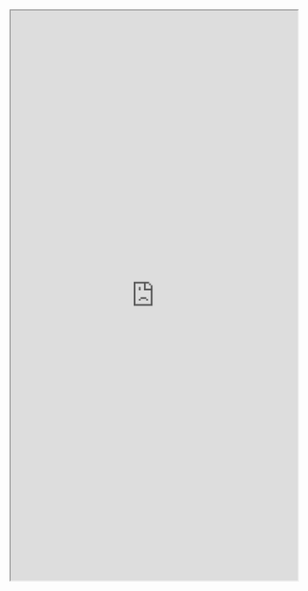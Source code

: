 <iframe 
src="https://coda.io/embed/jD38E5fJk_/#Full-Active-Inference-Ontology_tuuOJ_Ew/r22&view=full&viewMode=embedplay&hideSections=true" 
width=900 
height=1000 
style="max-width: 100%;" 
allow="fullscreen">
</iframe>